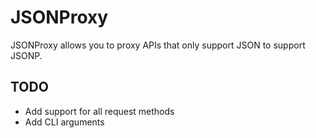 JSONProxy
=========

JSONProxy allows you to proxy APIs that only support JSON to support JSONP.


TODO
----
- Add support for all request methods
- Add CLI arguments
